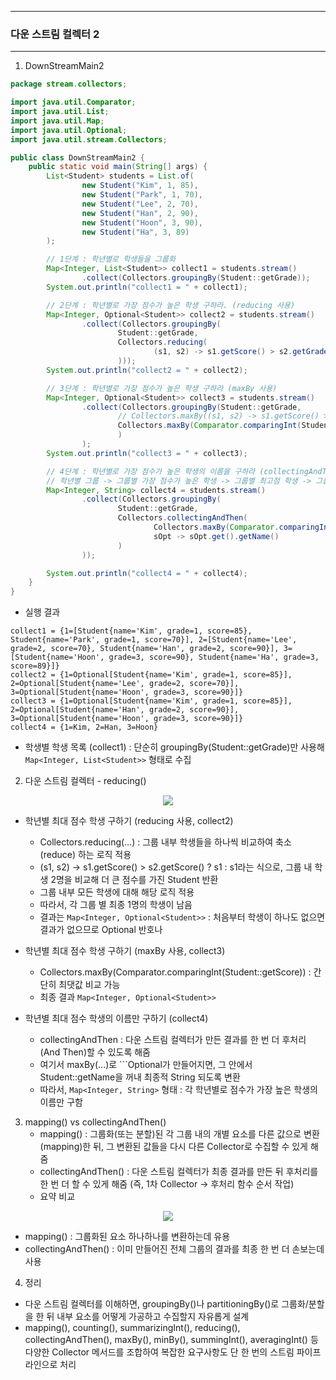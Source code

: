 -----
### 다운 스트림 컬렉터 2
-----
1. DownStreamMain2
```java
package stream.collectors;

import java.util.Comparator;
import java.util.List;
import java.util.Map;
import java.util.Optional;
import java.util.stream.Collectors;

public class DownStreamMain2 {
    public static void main(String[] args) {
        List<Student> students = List.of(
                new Student("Kim", 1, 85),
                new Student("Park", 1, 70),
                new Student("Lee", 2, 70),
                new Student("Han", 2, 90),
                new Student("Hoon", 3, 90),
                new Student("Ha", 3, 89)
        );

        // 1단계 : 학년별로 학생들을 그룹화
        Map<Integer, List<Student>> collect1 = students.stream()
                .collect(Collectors.groupingBy(Student::getGrade));
        System.out.println("collect1 = " + collect1);

        // 2단계 : 학년별로 가장 점수가 높은 학생 구하라. (reducing 사용)
        Map<Integer, Optional<Student>> collect2 = students.stream()
                .collect(Collectors.groupingBy(
                        Student::getGrade,
                        Collectors.reducing(
                                (s1, s2) -> s1.getScore() > s2.getGrade() ? s1 : s2
                        )));
        System.out.println("collect2 = " + collect2);

        // 3단계 : 학년별로 가장 점수가 높은 학생 구하라 (maxBy 사용)
        Map<Integer, Optional<Student>> collect3 = students.stream()
                .collect(Collectors.groupingBy(Student::getGrade,
                        // Collectors.maxBy((s1, s2) -> s1.getScore() > s2.getScore() ? 1 : -1
                        Collectors.maxBy(Comparator.comparingInt(Student::getScore))
                        )
                );
        System.out.println("collect3 = " + collect3);

        // 4단계 : 학년별로 가장 점수가 높은 학생의 이름을 구하라 (collectingAndThen + maxBy 사용)
        // 학년별 그룹 -> 그룹별 가장 점수가 높은 학생 -> 그룹별 최고점 학생 -> 그룹별 최고점 학생의 이름
        Map<Integer, String> collect4 = students.stream()
                .collect(Collectors.groupingBy(
                        Student::getGrade,
                        Collectors.collectingAndThen(
                                Collectors.maxBy(Comparator.comparingInt(Student::getScore)),
                                sOpt -> sOpt.get().getName()
                        )
                ));

        System.out.println("collect4 = " + collect4);
    }
}
```
  - 실행 결과
```
collect1 = {1=[Student{name='Kim', grade=1, score=85}, Student{name='Park', grade=1, score=70}], 2=[Student{name='Lee', grade=2, score=70}, Student{name='Han', grade=2, score=90}], 3=[Student{name='Hoon', grade=3, score=90}, Student{name='Ha', grade=3, score=89}]}
collect2 = {1=Optional[Student{name='Kim', grade=1, score=85}], 2=Optional[Student{name='Lee', grade=2, score=70}], 3=Optional[Student{name='Hoon', grade=3, score=90}]}
collect3 = {1=Optional[Student{name='Kim', grade=1, score=85}], 2=Optional[Student{name='Han', grade=2, score=90}], 3=Optional[Student{name='Hoon', grade=3, score=90}]}
collect4 = {1=Kim, 2=Han, 3=Hoon}
```

  - 학생별 학생 목록 (collect1) : 단순히 groupingBy(Student::getGrade)만 사용해 ```Map<Integer, List<Student>>``` 형태로 수집

2. 다운 스트림 컬렉터 - reducing()
<div align="center">
<img src="https://github.com/user-attachments/assets/119e215f-398f-48fb-b96f-3b336f0144d2">
</div>

  - 학년별 최대 점수 학생 구하기 (reducing 사용, collect2)
    + Collectors.reducing(...) : 그룹 내부 학생들을 하나씩 비교하여 축소(reduce) 하는 로직 적용
    + (s1, s2) -> s1.getScore() > s2.getScore() ? s1 : s1라는 식으로, 그룹 내 학생 2명을 비교해 더 큰 점수를 가진 Student 반환
    + 그룹 내부 모든 학생에 대해 해당 로직 적용
    + 따라서, 각 그룹 별 최종 1명의 학생이 남음
    + 결과는 ```Map<Integer, Optional<Student>>``` : 처음부터 학생이 하나도 없으면 결과가 없으므로 Optional 반호나

  - 학년별 최대 점수 학생 구하기 (maxBy 사용, collect3)
    + Collectors.maxBy(Comparator.comparingInt(Student::getScore)) : 간단히 최댓값 비교 가능
    + 최종 결과 ```Map<Integer, Optional<Student>>```
   
  - 학년별 최대 점수 학생의 이름만 구하기 (collect4)
    + collectingAndThen : 다운 스트림 컬렉터가 만든 결과를 한 번 더 후처리(And Then)할 수 있도록 해줌
    + 여기서 maxBy(...)로 ```Optional<Integer>가 만들어지면, 그 안에서 Student::getName을 꺼내 최종적 String 되도록 변환
    + 따라서, ```Map<Integer, String>``` 형태 : 각 학년별로 점수가 가장 높은 학생의 이름만 구함

3. mapping() vs collectingAndThen()
   - mapping() : 그룹화(또는 분할)된 각 그룹 내의 개별 요소를 다른 값으로 변환(mapping)한 뒤, 그 변환된 값들을 다시 다른 Collector로 수집할 수 있게 해줌
   - collectingAndThen() : 다운 스트림 컬렉터가 최종 결과를 만든 뒤 후처리를 한 번 더 할 수 있게 해줌 (즉, 1차 Collector → 후처리 함수 순서 작업)
   - 요약 비교
<div align="center">
<img src="https://github.com/user-attachments/assets/4020cf00-3461-4afb-83b7-1446efbe5421">
</div>

   - mapping() : 그룹화된 요소 하나하나를 변환하는데 유용
   - collectingAndThen() : 이미 만들어진 전체 그룹의 결과를 최종 한 번 더 손보는데 사용

4. 정리
  - 다운 스트림 컬렉터를 이해하면, groupingBy()나 partitioningBy()로 그룹화/분할을 한 뒤 내부 요소를 어떻게 가공하고 수집할지 자유롭게 설계
  - mapping(), counting(), summarizingInt(), reducing(), collectingAndThen(), maxBy(), minBy(), summingInt(), averagingInt() 등 다양한 Collector 메서드를 조합하여 복잡한 요구사항도 단 한 번의 스트림 파이프라인으로 처리
